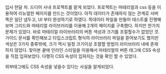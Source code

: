 입사 한달 차.
드디어 사내 프로젝트를 맡게 되었다.
프로젝트는 마테리얼과 css 등을 이용하여 리뉴얼한 페이지를 만드는 것이었다.
아직 데이터가 존재하지 않는 관계로 서버쪽은 일단 냅두고, UI 부터 완성하기로 하였다.
목데이터 파일을 만들어 테스트를 진행해보며 그리드와 마테리얼 라이브러리를 이용해 2개의 페이지를 구축했다.
하지만 한가지 문제가 있었다.
바로 마테리얼 라이브러리의 버튼 색상과 크기를 조절할수가 없었던 것.
가이드 문서를 확인해보고 타입스크립트 형식의 라이브러리 파일을 뜯어보기도 했지만 색상은 3가지 종류밖에, 크기 역시 일정 크기이상 조절할 방법이 라이브러리 내에 존재하지 않았다.
찾아본 끝에 인라인 스타일을 이용해서 마테리얼의 버튼 태그에 CSS 속성을 직접 입혀보았다.
다행히 CSS 속성이 입혀지는 것을 확인 할 수 있었다.

외부태그에도 CSS 속성을 넣을수 있다는 사실을 알게되었다.
